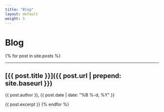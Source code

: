 ```yaml
---
title: "Blog"
layout: default
weight: 5
---
```


# Blog

{% for post in site.posts %}      

---

## [{{ post.title }}]({{ post.url | prepend: site.baseurl }})

{{ post.author }}, {{ post.date | date: "%B %-d, %Y" }}

{{ post.excerpt }}
{% endfor %}
